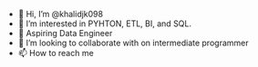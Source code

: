 - 👋 Hi, I’m @khalidjk098
- 👀 I’m interested in PYHTON, ETL, BI, and SQL.
- 🌱 Aspiring Data Engineer
- 💞️ I’m looking to collaborate with on intermediate programmer
- 📫 How to reach me 

<!---
khalidjk098/khalidjk098 is a ✨ special ✨ repository because its `README.md` (this file) appears on your GitHub profile.
You can click the Preview link to take a look at your changes.
--->

